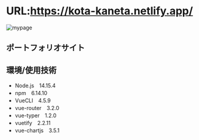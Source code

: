 # URL:https://kota-kaneta.netlify.app/

![mypage](/app/mypage/src/assets/mypage.png)

## ポートフォリオサイト

## 環境/使用技術

- Node.js　14.15.4
- npm　6.14.10
- VueCLI　4.5.9
- vue-router　3.2.0
- vue-typer　1.2.0
- vuetify　2.2.11
- vue-chartjs　3.5.1 
